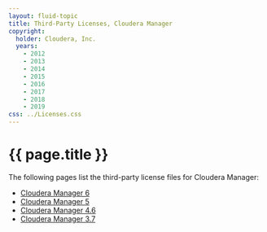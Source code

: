 ```yaml
---
layout: fluid-topic
title: Third-Party Licenses, Cloudera Manager
copyright:
  holder: Cloudera, Inc.
  years:
    - 2012
    - 2013
    - 2014
    - 2015
    - 2016
    - 2017
    - 2018
    - 2019
css: ../Licenses.css
---
```

# {{ page.title }}

The following pages list the third-party license files for Cloudera
Manager:

* [Cloudera Manager 6](ctpl_cm6.html)
* [Cloudera Manager 5](ctpl_cm5.html)
* [Cloudera Manager 4.6](ctpl_topic_4.html)
* [Cloudera Manager 3.7](ctpl_topic_5.html)
